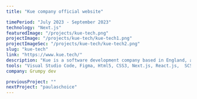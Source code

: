 ```yaml
---
title: "Kue company official website"

timePeriod: "July 2023 - September 2023"
technology: "Next.js"
featuredImage: "/projects/kue-tech.png"
projectImage: "/projects/kue-tech/kue-tech1.png"
projectImageSec: "/projects/kue-tech/kue-tech2.png"
slug: "kue-tech"
link: "https://www.kue.tech/"
description: "Kue is a software development company based in England, and I was responsible for transforming their Figma designs into a fully functional, responsive website using Next.js. The project involved converting the design into clean, maintainable code while ensuring optimal performance and SEO best practices. I also integrated dynamic features, enhancing the user experience and ensuring the site aligned perfectly with the original design vision."
tools: "Visual Studio Code, Figma, Html5, CSS3, Next.js, React.js,  SCSS, Bootstrap"
company: Grumpy dev

previousProject: ""
nextProject: "paulaschoice"
---
```


